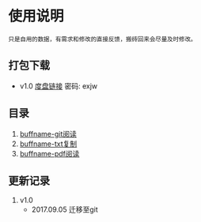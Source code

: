 # 使用说明
	
	只是自用的数据，有需求和修改的直接反馈，搬砖回来会尽量及时修改。
	
## 打包下载
* v1.0 [度盘链接](https://pan.baidu.com/s/1qXQx972) 密码: exjw


## 目录
1. [buffname-git阅读](https://github.com/NorviNS/buffNames/edit/master/buffNames.md)
2. [buffname-txt复制](https://github.com/NorviNS/buffNames/edit/master/buffNames.txt)
3. [buffname-pdf阅读](https://github.com/NorviNS/buffNames/edit/master/buffNames.pdf)

## 更新记录
1. v1.0
	* 2017.09.05 迁移至git